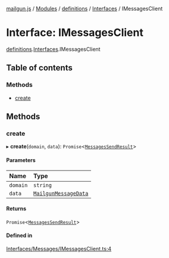 [mailgun.js](../README.md) / [Modules](../modules.md) / [definitions](../modules/definitions.md) / [Interfaces](../modules/definitions.Interfaces.md) / IMessagesClient

# Interface: IMessagesClient

[definitions](../modules/definitions.md).[Interfaces](../modules/definitions.Interfaces.md).IMessagesClient

## Table of contents

### Methods

- [create](definitions.Interfaces.IMessagesClient.md#create)

## Methods

### create

▸ **create**(`domain`, `data`): `Promise`\<[`MessagesSendResult`](../modules/definitions.md#messagessendresult)\>

#### Parameters

| Name | Type |
| :------ | :------ |
| `domain` | `string` |
| `data` | [`MailgunMessageData`](../modules/definitions.md#mailgunmessagedata) |

#### Returns

`Promise`\<[`MessagesSendResult`](../modules/definitions.md#messagessendresult)\>

#### Defined in

[Interfaces/Messages/IMessagesClient.ts:4](https://github.com/mailgun/mailgun.js/blob/d73f136/lib/Interfaces/Messages/IMessagesClient.ts#L4)
